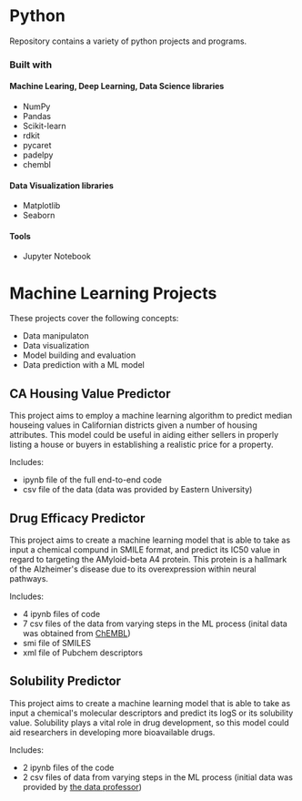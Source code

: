 # Python
Repository contains a variety of python projects and programs.

### Built with

#### Machine Learing, Deep Learning, Data Science libraries
+ NumPy
+ Pandas
+ Scikit-learn
+ rdkit
+ pycaret
+ padelpy
+ chembl

#### Data Visualization libraries
+ Matplotlib
+ Seaborn

#### Tools
+ Jupyter Notebook

# Machine Learning Projects
These projects cover the following concepts:
+ Data manipulaton
+ Data visualization
+ Model building and evaluation
+ Data prediction with a ML model

## CA Housing Value Predictor
This project aims to employ a machine learning algorithm to predict median houseing values in Californian districts given a number of housing attributes. This model could be useful in aiding either sellers in properly listing a house or buyers in establishing a realistic price for a property.

Includes:
+ ipynb file of the full end-to-end code
+ csv file of the data (data was provided by Eastern University)

## Drug Efficacy Predictor
This project aims to create a machine learning model that is able to take as input a chemical compund in SMILE format, and predict its IC50 value in regard to targeting the AMyloid-beta A4 protein. This protein is a hallmark of the Alzheimer's disease due to its overexpression within neural pathways.

Includes:
+ 4 ipynb files of code
+ 7 csv files of the data from varying steps in the ML process (inital data was obtained from [ChEMBL](https://www.ebi.ac.uk/chembl/g/#search_results/targets/query=amyloid%20beta))
+ smi file of SMILES
+ xml file of Pubchem descriptors

## Solubility Predictor
This project aims to create a machine learning model that is able to take as input a chemical's molecular descriptors and predict its logS or its solubility value. Solubility plays a vital role in drug development, so this model could aid researchers in developing more bioavailable drugs.

Includes:
+ 2 ipynb files of the code
+ 2 csv files of data from varying steps in the ML process (initial data was provided by [the data professor](https://github.com/topics/data-professor))
